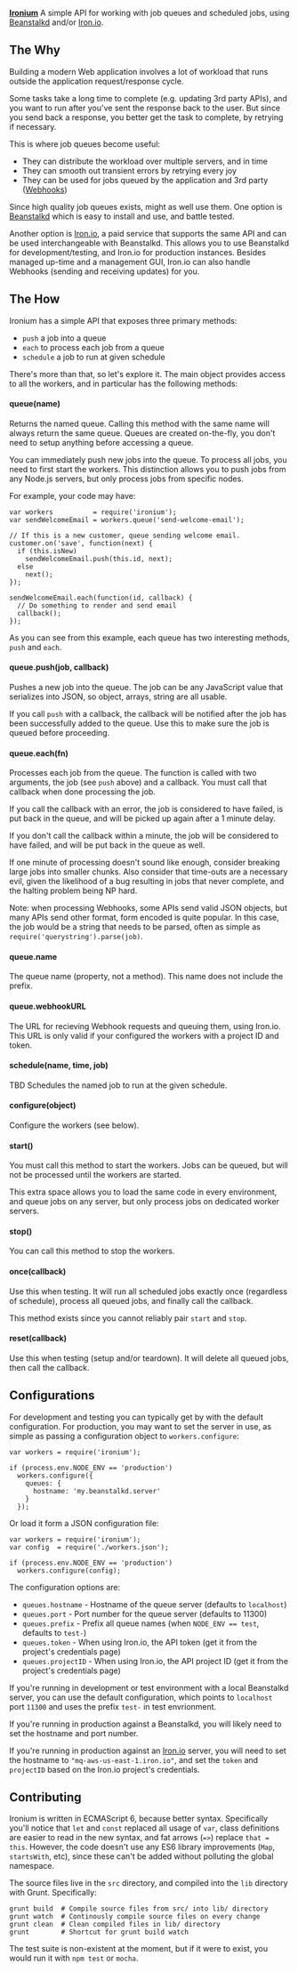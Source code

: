 **[Ironium](https://github.com/assaf/ironium)** A simple API for working with
job queues and scheduled jobs, using
[Beanstalkd](http://kr.github.io/beanstalkd/) and/or
[Iron.io](http://www.iron.io/).


## The Why

Building a modern Web application involves a lot of workload that runs outside
the application request/response cycle.

Some tasks take a long time to complete (e.g. updating 3rd party APIs), and you
want to run after you've sent the response back to the user.  But since you send
back a response, you better get the task to complete, by retrying if necessary.

This is where job queues become useful:
- They can distribute the workload over multiple servers, and in time
- They can smooth out transient errors by retrying every joy
- They can be used for jobs queued by the application and 3rd party
  ([Webhooks](http://www.webhooks.org/))

Since high quality job queues exists, might as well use them.  One option is
[Beanstalkd](http://kr.github.io/beanstalkd/) which is easy to install and use,
and battle tested.

Another option is [Iron.io](http://www.iron.io/), a paid service that supports
the same API and can be used interchangeable with Beanstalkd.  This allows you
to use Beanstalkd for development/testing, and Iron.io for production instances.
Besides managed up-time and a management GUI, Iron.io can also handle Webhooks
(sending and receiving updates) for you.


## The How

Ironium has a simple API that exposes three primary methods:
- `push` a job into a queue
- `each` to process each job from a queue
- `schedule` a job to run at given schedule

There's more than that, so let's explore it.  The main object provides access to
all the workers, and in particular has the following methods:


#### queue(name)

Returns the named queue.  Calling this method with the same name will always
return the same queue.  Queues are created on-the-fly, you don't need to setup
anything before accessing a queue.

You can immediately push new jobs into the queue.  To process all jobs, you need
to first start the workers.  This distinction allows you to push jobs from any
Node.js servers, but only process jobs from specific nodes.

For example, your code may have:

```
var workers          = require('ironium');
var sendWelcomeEmail = workers.queue('send-welcome-email');

// If this is a new customer, queue sending welcome email.
customer.on('save', function(next) {
  if (this.isNew)
    sendWelcomeEmail.push(this.id, next);
  else
    next();
});

sendWelcomeEmail.each(function(id, callback) {
  // Do something to render and send email
  callback();
});

```

As you can see from this example, each queue has two interesting methods, `push`
and `each`.

#### queue.push(job, callback)

Pushes a new job into the queue.  The job can be any JavaScript value that
serializes into JSON, so object, arrays, string are all usable.

If you call `push` with a callback, the callback will be notified after the job
has been successfully added to the queue.  Use this to make sure the job is
queued before proceeding.

#### queue.each(fn)

Processes each job from the queue.  The function is called with two arguments,
the job (see `push` above) and a callback.  You must call that callback when
done processing the job.

If you call the callback with an error, the job is considered to have failed, is
put back in the queue, and will be picked up again after a 1 minute delay.

If you don't call the callback within a minute, the job will be considered to
have failed, and will be put back in the queue as well.

If one minute of processing doesn't sound like enough, consider breaking large
jobs into smaller chunks.  Also consider that time-outs are a necessary evil,
given the likelihood of a bug resulting in jobs that never complete, and the
halting problem being NP hard.

Note: when processing Webhooks, some APIs send valid JSON objects, but many APIs
send other format, form encoded is quite popular.  In this case, the job would
be a string that needs to be parsed, often as simple as
`require('querystring').parse(job)`.

#### queue.name

The queue name (property, not a method).  This name does not include the prefix.

#### queue.webhookURL

The URL for recieving Webhook requests and queuing them, using Iron.io.  This
URL is only valid if your configured the workers with a project ID and token.


#### schedule(name, time, job)

TBD Schedules the named job to run at the given schedule.


#### configure(object)

Configure the workers (see below).


#### start()

You must call this method to start the workers.  Jobs can be queued, but will
not be processed until the workers are started.

This extra space allows you to load the same code in every environment, and
queue jobs on any server, but only process jobs on dedicated worker servers.


#### stop()

You can call this method to stop the workers.


#### once(callback)

Use this when testing.  It will run all scheduled jobs exactly once (regardless
of schedule), process all queued jobs, and finally call the callback.

This method exists since you cannot reliably pair `start` and `stop`.


#### reset(callback)

Use this when testing (setup and/or teardown).  It will delete all queued jobs,
then call the callback.



## Configurations

For development and testing you can typically get by with the default
configuration.  For production, you may want to set the server in use, as simple
as passing a configuration object to `workers.configure`:

```
var workers = require('ironium');

if (process.env.NODE_ENV == 'production')
  workers.configure({
    queues: {
      hostname: 'my.beanstalkd.server'
    }
  });
```

Or load it form a JSON configuration file:

```
var workers = require('ironium');
var config  = require('./workers.json');

if (process.env.NODE_ENV == 'production')
  workers.configure(config);
```

The configuration options are:

* `queues.hostname`   - Hostname of the queue server (defaults to `localhost`)
* `queues.port`       - Port number for the queue server (defaults to 11300)
* `queues.prefix`     - Prefix all queue names (when `NODE_ENV == test`,
  defaults to `test-`)
* `queues.token`      - When using Iron.io, the API token (get it from the
  project's credentials page)
* `queues.projectID`  -  When using Iron.io, the API project ID (get it from the
  project's credentials page)

If you're running in development or test environment with a local Beanstalkd
server, you can use the default configuration, which points to `localhost` port
`11300` and uses the prefix `test-` in test envrionment.

If you're running in production against a Beanstalkd, you will likely need to
set the hostname and port number.

If you're running in production against an [Iron.io](https://hud.iron.io/)
server, you will need to set the hostname to `"mq-aws-us-east-1.iron.io"`, and
set the `token` and `projectID` based on the Iron.io project's credentials.


## Contributing

Ironium is written in ECMAScript 6, because better syntax.  Specifically you'll
notice that `let` and `const` replaced all usage of `var`, class definitions are
easier to read in the new syntax, and fat arrows (`=>`) replace `that = this`.
However, the code doesn't use any ES6 library improvements (`Map`, `startsWith`,
etc), since these can't be added without polluting the global namespace.

The source files live in the `src` directory, and compiled into the `lib`
directory with Grunt.  Specifically:

```
grunt build  # Compile source files from src/ into lib/ directory
grunt watch  # Continously compile source files on every change
grunt clean  # Clean compiled files in lib/ directory
grunt        # Shortcut for grunt build watch
```

The test suite is non-existent at the moment, but if it were to exist, you would
run it with `npm test` or `mocha`.


